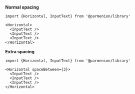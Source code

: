 **Normal spacing**

    import {Horizontal, InputText} from '@parmenion/library'

    <Horizontal>
      <InputText />
      <InputText />
      <InputText />
    </Horizontal>

**Extra spacing**

    import {Horizontal, InputText} from '@parmenion/library'

    <Horizontal spaceBetween={3}>
      <InputText />
      <InputText />
      <InputText />
    </Horizontal>

